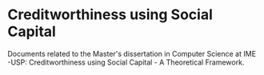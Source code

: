 # Creditworthiness using Social Capital
Documents related to the Master's dissertation in Computer Science at IME -USP: Creditworthiness using Social Capital - A Theoretical Framework.
